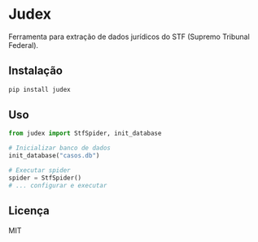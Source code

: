 # Judex

Ferramenta para extração de dados jurídicos do STF (Supremo Tribunal Federal).

## Instalação

```bash
pip install judex
```

## Uso

```python
from judex import StfSpider, init_database

# Inicializar banco de dados
init_database("casos.db")

# Executar spider
spider = StfSpider()
# ... configurar e executar
```
## Licença

MIT
